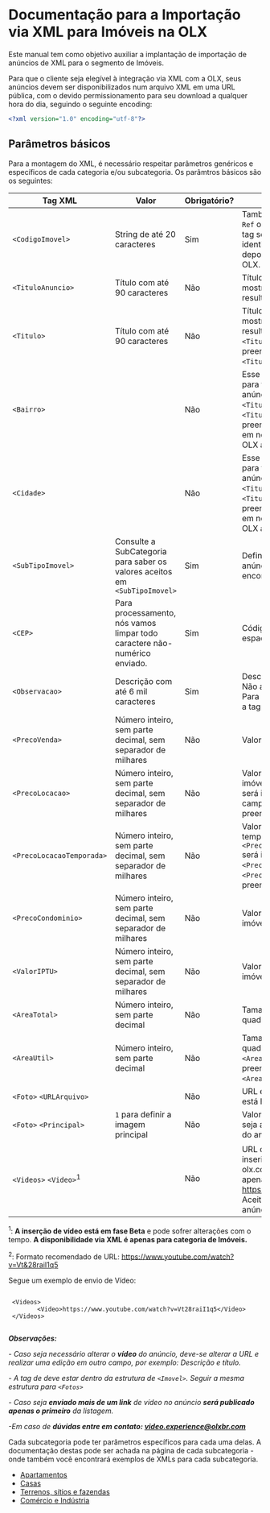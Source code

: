 # Documentação para a Importação via XML para Imóveis na OLX

Este manual tem como objetivo auxiliar a implantação de importação de anúncios de XML para o segmento de Imóveis.

Para que o cliente seja elegível à integração via XML com a OLX, seus anúncios devem ser disponibilizados num arquivo XML em uma URL pública, com o devido permissionamento para seu download a qualquer hora do dia, seguindo o seguinte encoding:

```xml
<?xml version="1.0" encoding="utf-8"?>
```


## Parâmetros básicos

Para a montagem do XML, é necessário respeitar parâmetros genéricos e específicos de cada categoria e/ou subcategoria. Os parâmtros básicos são os seguintes:

| Tag XML| Valor | Obrigatório? | Descrição|
|------------------------------------|-------------------|--------------|------------------------------------|
| `<CodigoImovel>` | String de até 20 caracteres | Sim | Também conhecido como `Ref` ou `External ID`, essa tag serve para te ajudar a identificar o anúncio depois de processado na OLX. |
| `<TituloAnuncio>` | Título com até 90 caracteres | Não | Título do Imóvel, que será mostrado na listagem de resultados |
| `<Titulo>` | Título com até 90 caracteres | Não | Título do Imóvel, que será mostrado na listagem de resultados.  Se o `<TituloAnuncio>` for preenchido, a tag `<Titulo>` é ignorada.   |
| `<Bairro>` | | Não | Esse campo só é utilizado para formar o título do anúncio, caso as tags `<TituloAnuncio>` ou `<Titulo>` não tenham sido preenchidas. Não é usado em nenhum outro lugar da OLX atualmente.|
| `<Cidade>` | | Não | Esse campo só é utilizado para formar o título do anúncio, caso as tags `<TituloAnuncio>` ou `<Titulo>` não tenham sido preenchidas. Não é usado em nenhum outro lugar da OLX atualmente. |
| `<SubTipoImovel>` | Consulte a SubCategoria para saber os valores aceitos em `<SubTipoImovel>` | Sim | Define a categoria onde o anúncio vai ser encontrado. |
| `<CEP>` | Para processamento, nós vamos limpar todo caractere não-numérico enviado. | Sim | Código de localização espacial do imóvel.  |
| `<Observacao>` | Descrição com até 6 mil caracteres | Sim | Descrição do anúncio. Não aceita tags HTML. Para quebra de linha, use a tag `\n` |
| `<PrecoVenda>` | Número inteiro, sem parte decimal, sem separador de milhares | Não | Valor de venda do imóvel.  |
| `<PrecoLocacao>` | Número inteiro, sem parte decimal, sem separador de milhares | Não | Valor de aluguel do imóvel. O `<PrecoLocacao>` será ignorado, caso o campo `<PrecoVenda>` seja preenchido também. |
| `<PrecoLocacaoTemporada>` | Número inteiro, sem parte decimal, sem separador de milhares | Não | Valor de aluguel por temporada do imóvel. O `<PrecoLocacaoTemporada>` será ignorado, se `<PrecoLocacao>` ou `<PrecoVenda>` seja preenchido também. |
| `<PrecoCondominio>` | Número inteiro, sem parte decimal, sem separador de milhares  | Não | Valor do condomínio do imóvel. |
| `<ValorIPTU>` | Número inteiro, sem parte decimal, sem separador de milhares | Não | Valor mensal do IPTU do imóvel.  |
| `<AreaTotal>` | Número inteiro, sem parte decimal | Não | Tamanho em metros quadrados do imóvel.  |
| `<AreaUtil>` | Número inteiro, sem parte decimal | Não | Tamanho em metros quadrados do imóvel. Se a `<AreaTotal>` for preenchida, a tag `<AreaUtil>` é ignorada. |
| `<Foto>` `<URLArquivo>` |  | Não | URL em que a imagem está hospedada |
| `<Foto>` `<Principal>` | `1` para definir a imagem principal | Não | Valor `1` caso a imagem seja a imagem principal do anúncio |
| `<Videos>` `<Video>`<sup>1</sup> |  | Não | URL de video<sup>2</sup> que será inserida no anúncio do olx.com.br deve ser apenas do https://www.youtube.com. Aceito 1 vídeo por anúncio. |

<sup>1</sup>: **A inserção de vídeo está em fase Beta** e pode sofrer alterações com o tempo. **A disponibilidade via XML é apenas para categoria de Imóveis.**

<sup>2</sup>: Formato recomendado de URL: https://www.youtube.com/watch?v=Vt&28raiI1q5

Segue um exemplo de envio de Vídeo:

```  

 <Videos>
        <Video>https://www.youtube.com/watch?v=Vt28raiI1q5</Video>
 </Videos>
 
```

***Observações:***

*- Caso seja necessário alterar o **vídeo** do anúncio, deve-se alterar a URL e realizar uma edição em outro campo, por exemplo: Descrição e título.*

*- A tag de <Videos> deve estar dentro da estrutura de `<Imovel>`. Seguir a mesma estrutura para `<Fotos>`*

*- Caso seja **enviado mais de um link** de vídeo no anúncio **será publicado apenas o primeiro** da listagem.*

*-Em caso de **dúvidas entre em contato: video.experience@olxbr.com***



Cada subcategoria pode ter parâmetros específicos para cada uma delas. A documentação destas pode ser achada na página de cada subcategoria - onde também você encontrará exemplos de XMLs para cada subcategoria.

- [Apartamentos](sub_apartment.md)
- [Casas](sub_house.md)
- [Terrenos, sítios e fazendas](sub_land.md)
- [Comércio e Indústria](sub_commercial.md)
